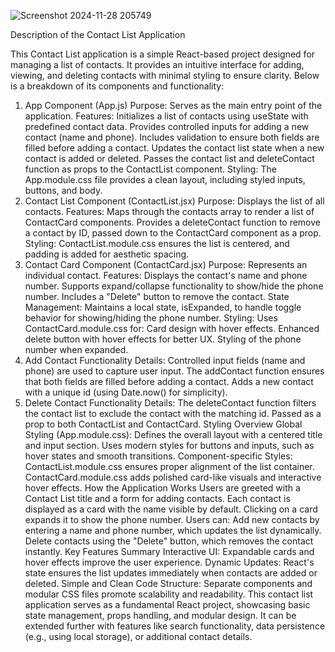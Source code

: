 ![Screenshot 2024-11-28 205749](https://github.com/user-attachments/assets/36657524-da73-4377-8ddb-d90ce67c659b)



Description of the Contact List Application

This Contact List application is a simple React-based project designed for managing a list of contacts. It provides an intuitive interface for adding, viewing, and deleting contacts with minimal styling to ensure clarity. Below is a breakdown of its components and functionality:

1. App Component (App.js)
Purpose: Serves as the main entry point of the application.
Features:
Initializes a list of contacts using useState with predefined contact data.
Provides controlled inputs for adding a new contact (name and phone).
Includes validation to ensure both fields are filled before adding a contact.
Updates the contact list state when a new contact is added or deleted.
Passes the contact list and deleteContact function as props to the ContactList component.
Styling: The App.module.css file provides a clean layout, including styled inputs, buttons, and body.
2. Contact List Component (ContactList.jsx)
Purpose: Displays the list of all contacts.
Features:
Maps through the contacts array to render a list of ContactCard components.
Provides a deleteContact function to remove a contact by ID, passed down to the ContactCard component as a prop.
Styling:
ContactList.module.css ensures the list is centered, and padding is added for aesthetic spacing.
3. Contact Card Component (ContactCard.jsx)
Purpose: Represents an individual contact.
Features:
Displays the contact's name and phone number.
Supports expand/collapse functionality to show/hide the phone number.
Includes a "Delete" button to remove the contact.
State Management:
Maintains a local state, isExpanded, to handle toggle behavior for showing/hiding the phone number.
Styling:
Uses ContactCard.module.css for:
Card design with hover effects.
Enhanced delete button with hover effects for better UX.
Styling of the phone number when expanded.
4. Add Contact Functionality
Details:
Controlled input fields (name and phone) are used to capture user input.
The addContact function ensures that both fields are filled before adding a contact.
Adds a new contact with a unique id (using Date.now() for simplicity).
5. Delete Contact Functionality
Details:
The deleteContact function filters the contact list to exclude the contact with the matching id.
Passed as a prop to both ContactList and ContactCard.
Styling Overview
Global Styling (App.module.css):
Defines the overall layout with a centered title and input section.
Uses modern styles for buttons and inputs, such as hover states and smooth transitions.
Component-specific Styles:
ContactList.module.css ensures proper alignment of the list container.
ContactCard.module.css adds polished card-like visuals and interactive hover effects.
How the Application Works
Users are greeted with a Contact List title and a form for adding contacts.
Each contact is displayed as a card with the name visible by default.
Clicking on a card expands it to show the phone number.
Users can:
Add new contacts by entering a name and phone number, which updates the list dynamically.
Delete contacts using the "Delete" button, which removes the contact instantly.
Key Features Summary
Interactive UI: Expandable cards and hover effects improve the user experience.
Dynamic Updates: React's state ensures the list updates immediately when contacts are added or deleted.
Simple and Clean Code Structure: Separate components and modular CSS files promote scalability and readability.
This contact list application serves as a fundamental React project, showcasing basic state management, props handling, and modular design. It can be extended further with features like search functionality, data persistence (e.g., using local storage), or additional contact details.
